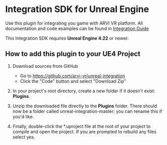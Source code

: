 # Integration SDK for Unreal Engine
Use this plugin for integrating you game with ARVI VR platform. All documentation and code examples can be found in [Integration Guide](https://arvi-vr.github.io/integration-guide/tabs/integrations-unreal/)

This Integration SDK requires **Unreal Engine 4.22** or newer.

## How to add this plugin to your UE4 Project

1. Download sources from GitHub
    * Go to https://github.com/arvi-vr/unreal-integration
    * Click the "Code" button and select "Download Zip"

2. In your project's root directory, create a new folder if it doesn't exist: **Plugins**.
3. Unzip the downloaded file directly to the **Plugins** folder. There should now be a folder called unreal-integration-master; you can rename this if you'd like.
4. Finally, double-click the *.uproject file at the root of your project to compile and open the project. If you are prompted to rebuild any files select yes.

